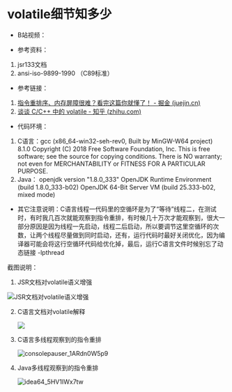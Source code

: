 # volatile细节知多少
- B站视频：

- 参考资料：

1. jsr133文档
2. ansi-iso-9899-1990 （C89标准）

- 参考链接：

1. [指令重排序、内存屏障很难？看完这篇你就懂了！ - 掘金 (juejin.cn)](https://juejin.cn/post/6901283327160877063)
2. [谈谈 C/C++ 中的 volatile - 知乎 (zhihu.com)](https://zhuanlan.zhihu.com/p/33074506)

- 代码环境：

1. C语言：gcc (x86_64-win32-seh-rev0, Built by MinGW-W64 project) 8.1.0
    Copyright (C) 2018 Free Software Foundation, Inc.
    This is free software; see the source for copying conditions.  There is NO
    warranty; not even for MERCHANTABILITY or FITNESS FOR A PARTICULAR PURPOSE.
2. Java： openjdk version "1.8.0_333"
    OpenJDK Runtime Environment (build 1.8.0_333-b02)
    OpenJDK 64-Bit Server VM (build 25.333-b02, mixed mode)

- 其它注意说明：C语言线程一代码里的空循环是为了“等待”线程二，在测试时，有时我几百次就能观察到指令重排，有时候几十万次才能观察到，很大一部分原因是因为线程一先启动，线程二后启动，所以要调节这里空循环的次数，让两个线程尽量做到同时启动，还有，运行代码时最好关闭优化，因为编译器可能会将这行空循环代码给优化掉，最后，运行C语言文件时候别忘了动态链接 -lpthread

截图说明：

1. JSR文档对volatile语义增强

![JSR文档对volatile语义增强](https://sanxiadaba-pic.oss-cn-hangzhou.aliyuncs.com/img/msedge_oSK1GJ5lTJ.png)

 2. C语言文档对volatile解释

    ![](https://sanxiadaba-pic.oss-cn-hangzhou.aliyuncs.com/img/image-20230122154923326.png)

3. C语言多线程观察到的指令重排

    ![consolepauser_1ARdn0W5p9](https://sanxiadaba-pic.oss-cn-hangzhou.aliyuncs.com/img/consolepauser_1ARdn0W5p9.png)

4. Java多线程观察到的指令重排

    ![idea64_5HV1IWx7tw](https://sanxiadaba-pic.oss-cn-hangzhou.aliyuncs.com/img/idea64_5HV1IWx7tw.png)
